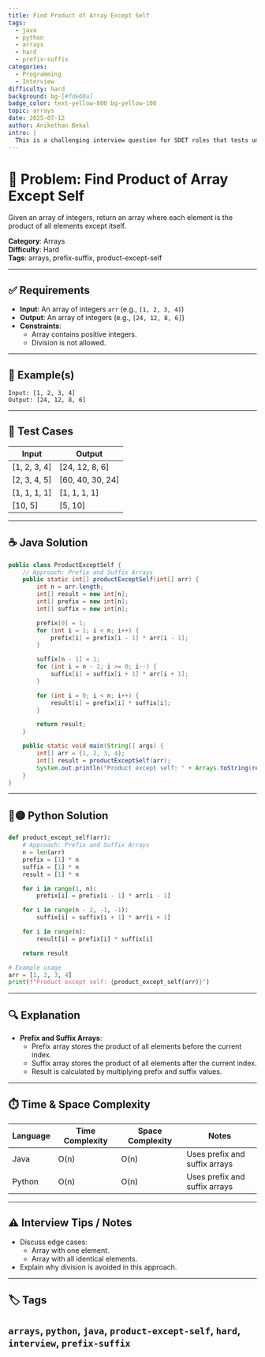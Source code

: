 ```yaml
---
title: Find Product of Array Except Self
tags:
  - java
  - python
  - arrays
  - hard
  - prefix-suffix
categories:
  - Programming
  - Interview
difficulty: hard
background: bg-[#fde68a]
badge_color: text-yellow-800 bg-yellow-100
topic: arrays
date: 2025-07-12
author: Anikethan Bekal
intro: |
  This is a challenging interview question for SDET roles that tests understanding of array manipulation and efficient algorithms using prefix and suffix arrays.
---
```


# 🧠 Problem: Find Product of Array Except Self

Given an array of integers, return an array where each element is the product of all elements except itself.

**Category**: Arrays  
**Difficulty**: Hard  
**Tags**: arrays, prefix-suffix, product-except-self

---

## ✅ Requirements
- **Input**: An array of integers `arr` (e.g., `[1, 2, 3, 4]`)
- **Output**: An array of integers (e.g., `[24, 12, 8, 6]`)
- **Constraints**:
  - Array contains positive integers.
  - Division is not allowed.

---

## 🧪 Example(s)
```text
Input: [1, 2, 3, 4]
Output: [24, 12, 8, 6]
```

---

## 🧪 Test Cases
| Input          | Output         |
|-----------------|----------------|
| [1, 2, 3, 4]    | [24, 12, 8, 6] |
| [2, 3, 4, 5]    | [60, 40, 30, 24] |
| [1, 1, 1, 1]    | [1, 1, 1, 1]    |
| [10, 5]         | [5, 10]         |

---

## ☕ Java Solution
```java
public class ProductExceptSelf {
    // Approach: Prefix and Suffix Arrays
    public static int[] productExceptSelf(int[] arr) {
        int n = arr.length;
        int[] result = new int[n];
        int[] prefix = new int[n];
        int[] suffix = new int[n];

        prefix[0] = 1;
        for (int i = 1; i < n; i++) {
            prefix[i] = prefix[i - 1] * arr[i - 1];
        }

        suffix[n - 1] = 1;
        for (int i = n - 2; i >= 0; i--) {
            suffix[i] = suffix[i + 1] * arr[i + 1];
        }

        for (int i = 0; i < n; i++) {
            result[i] = prefix[i] * suffix[i];
        }

        return result;
    }

    public static void main(String[] args) {
        int[] arr = {1, 2, 3, 4};
        int[] result = productExceptSelf(arr);
        System.out.println("Product except self: " + Arrays.toString(result));
    }
}
```

---

## 🔵🟡 Python Solution
```python
def product_except_self(arr):
    # Approach: Prefix and Suffix Arrays
    n = len(arr)
    prefix = [1] * n
    suffix = [1] * n
    result = [1] * n

    for i in range(1, n):
        prefix[i] = prefix[i - 1] * arr[i - 1]

    for i in range(n - 2, -1, -1):
        suffix[i] = suffix[i + 1] * arr[i + 1]

    for i in range(n):
        result[i] = prefix[i] * suffix[i]

    return result

# Example usage
arr = [1, 2, 3, 4]
print(f"Product except self: {product_except_self(arr)}")
```

---

## 🔍 Explanation
- **Prefix and Suffix Arrays**:
  - Prefix array stores the product of all elements before the current index.
  - Suffix array stores the product of all elements after the current index.
  - Result is calculated by multiplying prefix and suffix values.

---

## ⏱️ Time & Space Complexity
| Language | Time Complexity | Space Complexity | Notes |
|----------|-----------------|------------------|-------|
| Java     | O(n)            | O(n)             | Uses prefix and suffix arrays |
| Python   | O(n)            | O(n)             | Uses prefix and suffix arrays |

---

## ⚠️ Interview Tips / Notes
- Discuss edge cases:
  - Array with one element.
  - Array with all identical elements.
- Explain why division is avoided in this approach.

---

## 🏷 Tags
`arrays`, `python`, `java`, `product-except-self`, `hard`, `interview`, `prefix-suffix`
---
